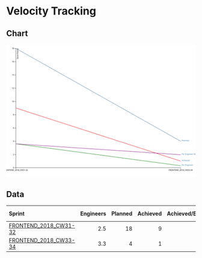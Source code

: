
# Velocity Tracking

## Chart

![alt text](velocity-tracking.svg "Velocity Tracking Chart")

## Data

|Sprint|Engineers|Planned|Achieved|Achieved/Engineer|Achieved/Engineer(MA 3 Weeks)|
|:-|-:|-:|-:|-:|-:|
[FRONTEND_2018_CW31-32](FRONTEND_2018_CW31-32.md)|2.5|18|9|3.60|3.60|
[FRONTEND_2018_CW33-34](FRONTEND_2018_CW33-34.md)|3.3|4|1|0.30|1.95|
